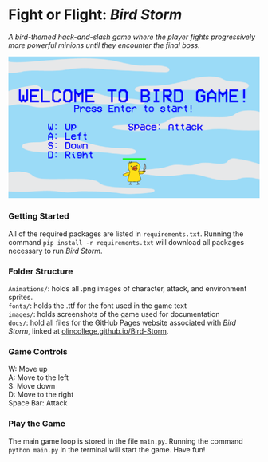# Fight or Flight: *Bird Storm*
*A bird-themed hack-and-slash game where the player fights progressively more powerful minions until they encounter the final boss.*

![Game Intro Screen](images/game_screenshot.png)

### Getting Started
All of the required packages are listed in `requirements.txt`. Running the command `pip install -r requirements.txt` will download all packages necessary to run *Bird Storm*.

### Folder Structure
`Animations/`: holds all .png images of character, attack, and environment sprites.\
`fonts/`: holds the .ttf for the font used in the game text\
`images/`: holds screenshots of the game used for documentation\
`docs/`: hold all files for the GitHub Pages website associated with *Bird Storm*, linked at [olincollege.github.io/Bird-Storm](olincollege.github.io/Bird-Storm).

### Game Controls
W: Move up\
A: Move to the left\
S: Move down\
D: Move to the right\
Space Bar: Attack

### Play the Game
The main game loop is stored in the file `main.py`. Running the command `python main.py` in the terminal will start the game. Have fun!


